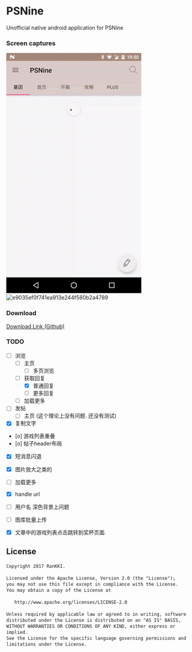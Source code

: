 # PSNine
Unofficial native android application for PSNine

### Screen captures

![1d309577820c8d6d9d7f3f7777514cab](https://raw.githubusercontent.com/RanKKI/PSNine/master/res/1d309577820c8d6d9d7f3f7777514cab.gif)![e9035ef0f741ea913e244f580b2a4789](https://raw.githubusercontent.com/RanKKI/PSNine/master/res/e9035ef0f741ea913e244f580b2a4789.gif)

### Download

[Download Link (Github) ](https://github.com/RanKKI/PSNine/blob/master/app/app-release.apk?raw=true "Download Link (Github)")

### TODO
- [ ] 浏览
    - [ ] 主页
        - [ ] 多页浏览
    - [ ] 获取回复
        - [x] 普通回复
        - [ ] 更多回复
    - [ ] 加载更多
- [ ] 发帖
    - [ ] 主页 (这个理论上没有问题. 还没有测试)

- [x] 复制文字
- [o] 游戏列表重叠
- [o] 帖子header布局
- [x] 短消息闪退
- [x] 图片放大之类的
- [ ] 加载更多
- [x] handle url
- [ ] 用户名 深色背景上问题
- [ ] 图库批量上传
- [x] 文章中的游戏列表点击跳转到奖杯页面.


License
-------

    Copyright 2017 RanKKI.

    Licensed under the Apache License, Version 2.0 (the "License");
    you may not use this file except in compliance with the License.
    You may obtain a copy of the License at

       http://www.apache.org/licenses/LICENSE-2.0

    Unless required by applicable law or agreed to in writing, software
    distributed under the License is distributed on an "AS IS" BASIS,
    WITHOUT WARRANTIES OR CONDITIONS OF ANY KIND, either express or implied.
    See the License for the specific language governing permissions and
    limitations under the License.